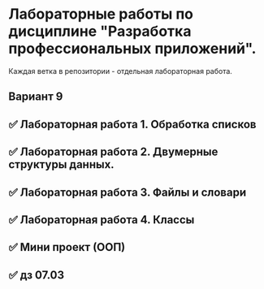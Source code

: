 # Лабораторные работы по дисциплине "Разработка профессиональных приложений".
Каждая ветка в репозитории - отдельная лабораторная работа.

## Вариант 9
## ✅ Лабораторная работа 1. Обработка списков
## ✅ Лабораторная работа 2. Двумерные структуры данных.
## ✅ Лабораторная работа 3. Файлы и словари
## ✅ Лабораторная работа 4. Классы
## ✅ Мини проект (ООП)
## ✅ дз 07.03